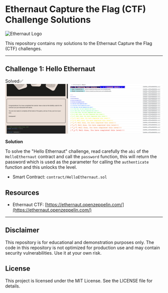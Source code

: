 # Ethernaut Capture the Flag (CTF) Challenge Solutions

![Ethernaut Logo](https://url-to-your-image.png) <!-- Replace with an image related to the Ethernaut CTF -->

This repository contains my solutions to the Ethernaut Capture the Flag (CTF) challenges.

---

## Challenge 1: Hello Ethernaut

Solved✅
![Screenshot](./img/hello-ethernaut.png)

**Solution**

To solve the "Hello Ethernaut" challenge, read carefully the `abi` of the `HelloEthernaut` contract and call the `password` function, this will return the password which is used as the parameter for calling the `authenticate` function and this unlocks the level.


- Smart Contract: `contract/HelloEthernaut.sol`

## Resources
- Ethernaut CTF: [https://ethernaut.openzeppelin.com/](https://ethernaut.openzeppelin.com/)

---


## Disclaimer

This repository is for educational and demonstration purposes only. The code in this repository is not optimized for production use and may contain security vulnerabilities. Use it at your own risk.



## License

This project is licensed under the MIT License. See the LICENSE file for details.
